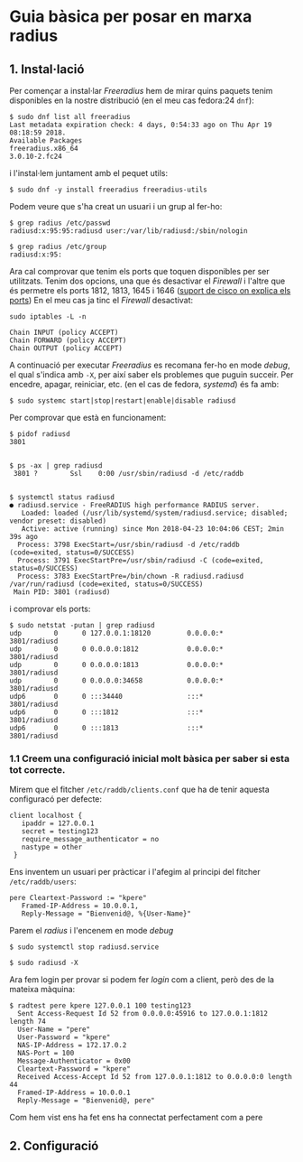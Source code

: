 # Guia bàsica per posar en marxa radius

## 1. Instal·lació
Per començar a instal·lar *Freeradius* hem de mirar quins paquets tenim disponibles en la nostre distribució (en el meu cas fedora:24 `dnf`):

```
$ sudo dnf list all freeradius
Last metadata expiration check: 4 days, 0:54:33 ago on Thu Apr 19 08:18:59 2018.
Available Packages
freeradius.x86_64                                                             3.0.10-2.fc24                                         
```

i l'instal·lem juntament amb el pequet utils:

```
$ sudo dnf -y install freeradius freeradius-utils
```



Podem veure que s'ha creat un usuari i un grup al fer-ho:

```
$ grep radius /etc/passwd
radiusd:x:95:95:radiusd user:/var/lib/radiusd:/sbin/nologin

$ grep radius /etc/group
radiusd:x:95:
```



Ara cal comprovar que tenim els ports que toquen disponibles per ser utilitzats. Tenim dos opcions, una que és desactivar el *Firewall* i l'altre que és permetre els ports 1812, 1813, 1645 i 1646 ([suport de cisco on explica els ports](https://supportforums.cisco.com/t5/wan-routing-and-switching/which-port-numbers-are-used-for-radius-accounting-and-radius/td-p/2494536 "Suport Cisco"))
En el meu cas ja tinc el *Firewall* desactivat:

```
sudo iptables -L -n

Chain INPUT (policy ACCEPT)
Chain FORWARD (policy ACCEPT)
Chain OUTPUT (policy ACCEPT)
```


A continuació per executar *Freeradius* es recomana fer-ho en mode *debug*, el qual s'indica amb `-X`, per així saber els problemes que puguin succeir. Per encedre, apagar, reiniciar, etc. (en el cas de fedora, *systemd*) és fa amb:

``` 
$ sudo systemc start|stop|restart|enable|disable radiusd
```

Per comprovar que està en funcionament:

```
$ pidof radiusd
3801


$ ps -ax | grep radiusd
 3801 ?        Ssl    0:00 /usr/sbin/radiusd -d /etc/raddb


$ systemctl status radiusd
● radiusd.service - FreeRADIUS high performance RADIUS server.
   Loaded: loaded (/usr/lib/systemd/system/radiusd.service; disabled; vendor preset: disabled)
   Active: active (running) since Mon 2018-04-23 10:04:06 CEST; 2min 39s ago
  Process: 3798 ExecStart=/usr/sbin/radiusd -d /etc/raddb (code=exited, status=0/SUCCESS)
  Process: 3791 ExecStartPre=/usr/sbin/radiusd -C (code=exited, status=0/SUCCESS)
  Process: 3783 ExecStartPre=/bin/chown -R radiusd.radiusd /var/run/radiusd (code=exited, status=0/SUCCESS)
 Main PID: 3801 (radiusd)
```

i comprovar els ports:
```
$ sudo netstat -putan | grep radiusd
udp        0      0 127.0.0.1:18120         0.0.0.0:*                           3801/radiusd
udp        0      0 0.0.0.0:1812            0.0.0.0:*                           3801/radiusd
udp        0      0 0.0.0.0:1813            0.0.0.0:*                           3801/radiusd
udp        0      0 0.0.0.0:34658           0.0.0.0:*                           3801/radiusd
udp6       0      0 :::34440                :::*                                3801/radiusd
udp6       0      0 :::1812                 :::*                                3801/radiusd
udp6       0      0 :::1813                 :::*                                3801/radiusd
```


### 1.1 Creem una configuració inicial molt bàsica per saber si esta tot correcte.
  
  Mirem que el fitcher `/etc/raddb/clients.conf` que ha de tenir aquesta configuracó per defecte:
  
  ```
  client localhost {
     ipaddr = 127.0.0.1
     secret = testing123
     require_message_authenticator = no
     nastype = other
   }
  ```
  
  Ens inventem un usuari per pràcticar i l'afegim al principi del fitcher `/etc/raddb/users`: 
  
  ```
  pere Cleartext-Password := "kpere"
     Framed-IP-Address = 10.0.0.1,
     Reply-Message = "Bienvenid@, %{User-Name}"
  ```
  
  Parem el *radius* i l'encenem en mode *debug*
  
  ```
  $ sudo systemctl stop radiusd.service
  
  $ sudo radiusd -X
  
  ```
  Ara fem login per provar si podem fer *login* com a client, però des de la mateixa màquina:
  ```
  $ radtest pere kpere 127.0.0.1 100 testing123
	Sent Access-Request Id 52 from 0.0.0.0:45916 to 127.0.0.1:1812 length 74
	User-Name = "pere"
	User-Password = "kpere"
	NAS-IP-Address = 172.17.0.2
	NAS-Port = 100
	Message-Authenticator = 0x00
	Cleartext-Password = "kpere"
	Received Access-Accept Id 52 from 127.0.0.1:1812 to 0.0.0.0:0 length 44
	Framed-IP-Address = 10.0.0.1
	Reply-Message = "Bienvenid@, pere"
   ```
Com hem vist ens ha fet ens ha connectat perfectament com a pere

## 2. Configuració
